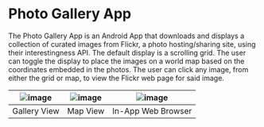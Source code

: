# Photo Gallery App
The Photo Gallery App is an Android App that downloads and displays a collection of curated images from Flickr, a photo hosting/sharing site, using their interestingness API. The default display is a scrolling grid. The user can toggle the display to place the images on a world map based on the coordinates embedded in the photos. The user can click any image, from either the grid or map, to view the Flickr web page for said image.

| ![image](https://github.com/user-attachments/assets/548e7951-987c-4db7-9e1b-583ad2b986de) | ![image](https://github.com/user-attachments/assets/560ca6d2-0a31-4085-8a6e-c4233010ba8e) | ![image](https://github.com/user-attachments/assets/e34825a5-63bc-4599-bf5b-ba6f5befffe8) |
| ----------------------------------------------------------------------------------------- | ----------------------------------------------------------------------------------------- | ----------------------------------------------------------------------------------------- |
| Gallery View                                                                              | Map View                                                                                  | In-App Web Browser                                                                        |
